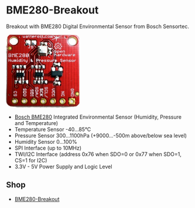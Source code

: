 # BME280-Breakout
Breakout with BME280 Digital Environmental Sensor from Bosch Sensortec.

![BME280-Breakout](https://github.com/watterott/BME280-Breakout/raw/master/hardware/BME280-Breakout_v10.jpg)

* [Bosch BME280](https://www.bosch-sensortec.com/en/bst/products/all_products/bme280) Integrated Environmental Sensor (Humidity, Pressure and Temperature)
* Temperature Sensor -40...85°C
* Pressure Sensor 300...1100hPa (+9000...-500m above/below sea level)
* Humidity Sensor 0...100%
* SPI Interface (up to 10MHz)
* TWI/I2C Interface (address 0x76 when SDO=0 or 0x77 when SDO=1, CS=1 for I2C)
* 3.3V - 5V Power Supply and Logic Level


## Shop
* [BME280-Breakout](http://www.watterott.com/en/BME280-Breakout-humidity-pressure-temperature-sensor)
